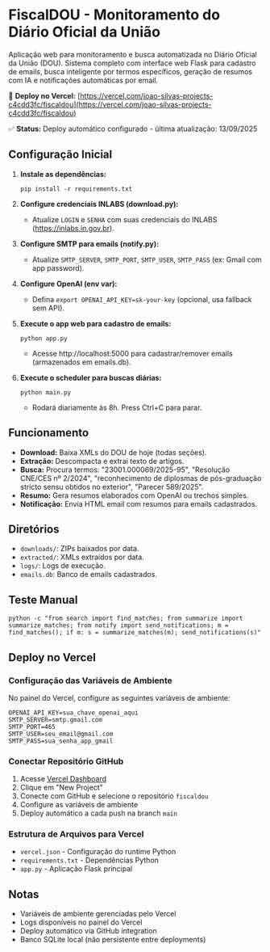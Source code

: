# FiscalDOU - Monitoramento do Diário Oficial da União

Aplicação web para monitoramento e busca automatizada no Diário Oficial da União (DOU). Sistema completo com interface web Flask para cadastro de emails, busca inteligente por termos específicos, geração de resumos com IA e notificações automáticas por email.

🔗 **Deploy no Vercel:** [https://vercel.com/joao-silvas-projects-c4cdd3fc/fiscaldou](https://vercel.com/joao-silvas-projects-c4cdd3fc/fiscaldou)

✅ **Status:** Deploy automático configurado - última atualização: 13/09/2025

## Configuração Inicial

1. **Instale as dependências:**

   ```
   pip install -r requirements.txt
   ```

2. **Configure credenciais INLABS (download.py):**

   - Atualize `LOGIN` e `SENHA` com suas credenciais do INLABS (https://inlabs.in.gov.br).

3. **Configure SMTP para emails (notify.py):**

   - Atualize `SMTP_SERVER`, `SMTP_PORT`, `SMTP_USER`, `SMTP_PASS` (ex: Gmail com app password).

4. **Configure OpenAI (env var):**

   - Defina `export OPENAI_API_KEY=sk-your-key` (opcional, usa fallback sem API).

5. **Execute o app web para cadastro de emails:**

   ```
   python app.py
   ```

   - Acesse http://localhost:5000 para cadastrar/remover emails (armazenados em emails.db).

6. **Execute o scheduler para buscas diárias:**
   ```
   python main.py
   ```
   - Rodará diariamente às 8h. Press Ctrl+C para parar.

## Funcionamento

- **Download:** Baixa XMLs do DOU de hoje (todas seções).
- **Extração:** Descompacta e extrai texto de artigos.
- **Busca:** Procura termos: "23001.000069/2025-95", "Resolução CNE/CES nº 2/2024", "reconhecimento de diplosmas de pós-graduação stricto sensu obtidos no exterior", "Parecer 589/2025".
- **Resumo:** Gera resumos elaborados com OpenAI ou trechos simples.
- **Notificação:** Envia HTML email com resumos para emails cadastrados.

## Diretórios

- `downloads/`: ZIPs baixados por data.
- `extracted/`: XMLs extraídos por data.
- `logs/`: Logs de execução.
- `emails.db`: Banco de emails cadastrados.

## Teste Manual

```
python -c "from search import find_matches; from summarize import summarize_matches; from notify import send_notifications; m = find_matches(); if m: s = summarize_matches(m); send_notifications(s)"
```

## Deploy no Vercel

### Configuração das Variáveis de Ambiente

No painel do Vercel, configure as seguintes variáveis de ambiente:

```
OPENAI_API_KEY=sua_chave_openai_aqui
SMTP_SERVER=smtp.gmail.com  
SMTP_PORT=465
SMTP_USER=seu_email@gmail.com
SMTP_PASS=sua_senha_app_gmail
```

### Conectar Repositório GitHub

1. Acesse [Vercel Dashboard](https://vercel.com/dashboard)
2. Clique em "New Project"
3. Conecte com GitHub e selecione o repositório `fiscaldou`
4. Configure as variáveis de ambiente
5. Deploy automático a cada push na branch `main`

### Estrutura de Arquivos para Vercel

- `vercel.json` - Configuração do runtime Python
- `requirements.txt` - Dependências Python
- `app.py` - Aplicação Flask principal

## Notas

- Variáveis de ambiente gerenciadas pelo Vercel
- Logs disponíveis no painel do Vercel
- Deploy automático via GitHub integration
- Banco SQLite local (não persistente entre deployments)
